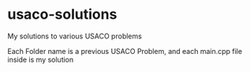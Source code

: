 # usaco-solutions
My solutions to various USACO problems

Each Folder name is a previous USACO Problem, and each main.cpp file inside is my solution
